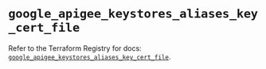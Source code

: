 # `google_apigee_keystores_aliases_key_cert_file`

Refer to the Terraform Registry for docs: [`google_apigee_keystores_aliases_key_cert_file`](https://registry.terraform.io/providers/hashicorp/google/6.38.0/docs/resources/apigee_keystores_aliases_key_cert_file).
